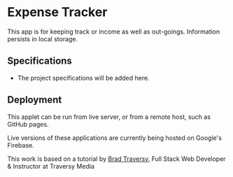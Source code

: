 # Expense Tracker

This app is for keeping track or income as well as out-goings.  Information persists in local storage.

## Specifications

* The project specifications will be added here.

## Deployment

This applet can be run from live server, or from a remote host, such as GitHub pages.

Live versions of these applications are currently being hosted on Google's Firebase.

This work is based on a tutorial by [Brad Traversy](https://www.udemy.com/user/brad-traversy/), Full Stack Web Developer & Instructor at Traversy Media
